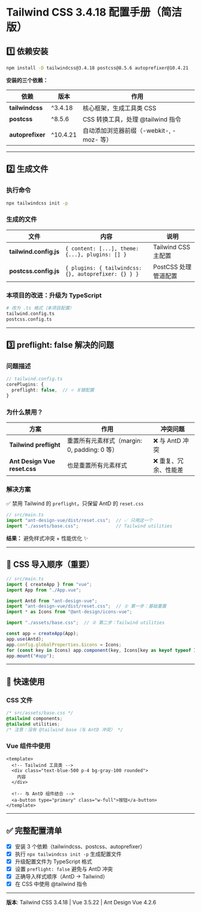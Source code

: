 # Tailwind CSS 3.4.18 配置手册（简洁版）

## 1️⃣ 依赖安装

```bash
npm install -D tailwindcss@3.4.18 postcss@8.5.6 autoprefixer@10.4.21
```

**安装的三个依赖：**

| 依赖 | 版本 | 作用 |
|------|------|------|
| **tailwindcss** | ^3.4.18 | 核心框架，生成工具类 CSS |
| **postcss** | ^8.5.6 | CSS 转换工具，处理 @tailwind 指令 |
| **autoprefixer** | ^10.4.21 | 自动添加浏览器前缀（-webkit-, -moz- 等） |

---

## 2️⃣ 生成文件

### 执行命令
```bash
npx tailwindcss init -p
```

### 生成的文件

| 文件 | 内容 | 说明 |
|------|------|------|
| **tailwind.config.js** | `{ content: [...], theme: {...}, plugins: [] }` | Tailwind CSS 主配置 |
| **postcss.config.js** | `{ plugins: { tailwindcss: {}, autoprefixer: {} } }` | PostCSS 处理管道配置 |

### 本项目的改进：升级为 TypeScript

```bash
# 改为 .ts 格式（本项目配置）
tailwind.config.ts
postcss.config.ts
```

---

## 3️⃣ preflight: false 解决的问题

### 问题描述
```typescript
// tailwind.config.ts
corePlugins: {
  preflight: false,  // ⭐ 关键配置
}
```

### 为什么禁用？

| 方案 | 作用 | 冲突问题 |
|------|------|---------|
| **Tailwind preflight** | 重置所有元素样式（margin: 0, padding: 0 等） | ❌ 与 AntD 冲突 |
| **Ant Design Vue reset.css** | 也是重置所有元素样式 | ❌ 重复、冗余、性能差 |

### 解决方案

✅ 禁用 Tailwind 的 `preflight`，只保留 AntD 的 `reset.css`

```typescript
// src/main.ts
import "ant-design-vue/dist/reset.css";  // ✅ 只用这一个
import "./assets/base.css";              // Tailwind utilities
```

**结果：** 避免样式冲突 + 性能优化 ✨

---

## 📝 CSS 导入顺序（重要）

```typescript
// src/main.ts
import { createApp } from "vue";
import App from "./App.vue";

import Antd from "ant-design-vue";
import "ant-design-vue/dist/reset.css";  // ① 第一步：基础重置
import * as Icons from "@ant-design/icons-vue";

import "./assets/base.css";  // ② 第二步：Tailwind utilities

const app = createApp(App);
app.use(Antd);
app.config.globalProperties.$icons = Icons;
for (const key in Icons) app.component(key, Icons[key as keyof typeof Icons]);
app.mount("#app");
```

---

## 🚀 快速使用

### CSS 文件
```css
/* src/assets/base.css */
@tailwind components;
@tailwind utilities;
/* 注意：没有 @tailwind base（与 AntD 冲突） */
```

### Vue 组件中使用
```vue
<template>
  <!-- Tailwind 工具类 -->
  <div class="text-blue-500 p-4 bg-gray-100 rounded">
    内容
  </div>
  
  <!-- 与 AntD 组件结合 -->
  <a-button type="primary" class="w-full">按钮</a-button>
</template>
```

---

## ✅ 完整配置清单

- [x] 安装 3 个依赖（tailwindcss、postcss、autoprefixer）
- [x] 执行 `npx tailwindcss init -p` 生成配置文件
- [x] 升级配置文件为 TypeScript 格式
- [x] 设置 `preflight: false` 避免与 AntD 冲突
- [x] 正确导入样式顺序（AntD → Tailwind）
- [x] 在 CSS 中使用 @tailwind 指令

---

**版本**: Tailwind CSS 3.4.18 | Vue 3.5.22 | Ant Design Vue 4.2.6
